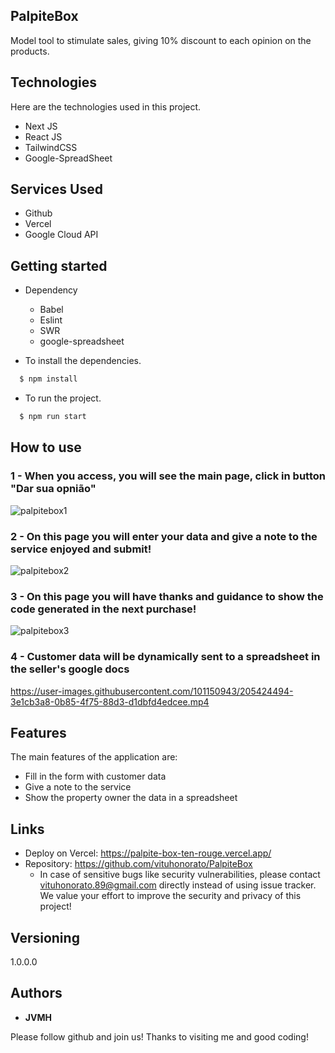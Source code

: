 

## PalpiteBox
Model tool to stimulate sales, giving 10% discount to each opinion on the products.


## Technologies 

Here are the technologies used in this project.

* Next JS
* React JS
* TailwindCSS
* Google-SpreadSheet

## Services Used

* Github
* Vercel
* Google Cloud API



## Getting started

* Dependency
  - Babel 
  - Eslint
  - SWR
  - google-spreadsheet
  
* To install the dependencies.
```bash
  $ npm install
  ```
  
* To run the project.
```bash
  $ npm run start
  ```

## How to use

### 1 - When you access, you will see the main page, click in button "Dar sua opnião"  

![palpitebox1](https://user-images.githubusercontent.com/101150943/205424036-631e2e47-1373-46de-8102-3ac22dc722ab.jpg)


### 2 - On this page you will enter your data and give a note to the service enjoyed and submit!

![palpitebox2](https://user-images.githubusercontent.com/101150943/205424160-7ec46a71-1bf0-456e-81da-138a374e2d45.jpg)

### 3 - On this page you will have thanks and guidance to show the code generated in the next purchase!

![palpitebox3](https://user-images.githubusercontent.com/101150943/205424180-800ed469-7f9a-43f4-8c2c-394d2b300920.jpg)

### 4 - Customer data will be dynamically sent to a spreadsheet in the seller's google docs

https://user-images.githubusercontent.com/101150943/205424494-3e1cb3a8-0b85-4f75-88d3-d1dbfd4edcee.mp4


## Features

The main features of the application are:
 - Fill in the form with customer data
 - Give a note to the service
 - Show the property owner the data in a spreadsheet

## Links
  - Deploy on Vercel: https://palpite-box-ten-rouge.vercel.app/
  - Repository: https://github.com/vituhonorato/PalpiteBox
    - In case of sensitive bugs like security vulnerabilities, please contact
      vituhonorato.89@gmail.com directly instead of using issue tracker. We value your effort
      to improve the security and privacy of this project!

  ## Versioning

  1.0.0.0


  ## Authors

  * **JVMH** 

  Please follow github and join us!
  Thanks to visiting me and good coding!
